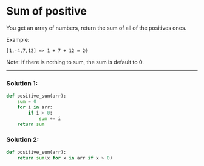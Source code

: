 # Sum of positive

You get an array of numbers, return the sum of all of the positives ones.

Example:

```
[1,-4,7,12] => 1 + 7 + 12 = 20
```

Note: if there is nothing to sum, the sum is default to 0.

---

### Solution 1:

```python
def positive_sum(arr):
    sum = 0
    for i in arr:
        if i > 0:
            sum += i
    return sum
```

### Solution 2:

```python
def positive_sum(arr):
    return sum(x for x in arr if x > 0)
```

